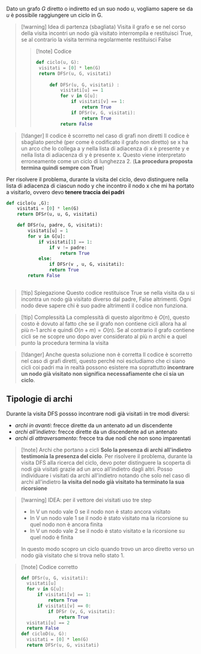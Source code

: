 Dato un grafo *G* diretto o indiretto ed un suo nodo *u*, vogliamo sapere se da *u* è possibile raggiungere un ciclo in G.
>[!warning] Idea di partenza (sbagliata)
>Visita il grafo e se nel corso della visita incontri un nodo già visitato interrompila e restituisci True, se al contrario la visita termina regolarmente restituisci False
>>[!note] Codice
>>```Python
>>def ciclo(u, G):
>>	visitati = [0] * len(G)
>>	return DFSr(u, G, visitati)
>>	
>>		def DFSr(u, G, visitati) :
>>			visitati[u] == 1
>>			for v in G[u]:
>>				if visitati[v] == 1:
>>					return True
>>				if DFSr(v, G, visitati):
>>					return True
>>			return False
>>```

>[!danger] Il codice è scorretto nel caso di grafi non diretti
>Il codice è sbagliato perché (per come è codificato il grafo non diretto) se x ha un arco che lo collega a  y nella lista di adiacenza di x è presente y e nella lista di adiacenza di y è presente x. Questo viene interpretato erroneamente come un ciclo di lunghezza 2. (**La procedura proposta termina quindi sempre con True**)

Per risolvere il problema, durante la visita del ciclo, devo distinguere nella lista di adiacenza di ciascun nodo y che incontro il nodo x che mi ha portato a visitarlo, ovvero devo **tenere traccia dei padri**

```Python
def ciclo(u ,G):
	visitati = [0] * len(G)
	return DFSr(u, u, G, visitati)

	def DFSr(u, padre, G, visitati):
		visitati[u] = 1
		for v in G[u]:
			if visitati[1] == 1:
				if v != padre:
					return True
			else:
				if DFSr(v , u, G, visitati):
				return True
		return False
	
```
>[!tip] Spiegazione
>Questo codice restituisce True se nella visita da u si incontra un nodo già visitato diverso dal padre, False altrimenti.
>Ogni nodo deve sapere chi è suo padre altrimenti il codice non funziona.

>[!tip] Complessità
>La complessità di questo algoritmo è $O(n)$, questo costo è dovuto al fatto che se il grafo non contiene cicli allora ha al più n-1 archi e quindi $O(n+m) =O(n)$. Se al contrario il grafo contiene cicli se ne scopre uno dopo aver considerato al più n archi e a quel punto la procedura termina la visita

>[!danger] Anche questa soluzione non è corretta
>Il codice è scorretto nel caso di grafi diretti, questo perché noi escludiamo che ci siano cicli coi padri ma in realtà possono esistere ma soprattutto **incontrare un nodo già visitato non significa necessafiamente che ci sia un ciclo**.

## Tipologie di archi
Durante la visita DFS possso incontrare nodi già visitati in tre modi diversi:
- *archi in avanti*: frecce dirette da un antenato ad un discendente
- *archi all'indietro*: frecce dirette da un discendente ad un antenato
- *archi di attraversamento*: frecce tra due nodi che non sono imparentati

>[!note] Archi che portano a cicli
>**Solo la presenza di archi all'indietro testimonia la presenza del ciclo**.
>Per risolvere il problema, durante la visita DFS alla ricerca del ciclo, devo poter distinguere la scoperta di nodi già visitati grazie ad un arco all'indietro dagli altri. Posso individuare i visitati da archi all'indietro notando che solo nel caso di archi all'indietro **la visita del nodo già visitato ha terminato la sua ricorsione**

>[!warning] IDEA: per il vettore dei visitati uso tre step
>- In V un nodo vale 0 se il nodo non è stato ancora visitato
>- In V un nodo vale 1 se il nodo è stato visitato ma la ricorsione su quel nodo non è ancora finita
>- In V un nodo vale 2 se il nodo è stato visitato e la ricorsione su quel nodo è finita
>
>In questo modo scopro un ciclo quando trovo un arco diretto verso un nodo già visitato che si trova nello stato 1.

>[!note] Codice corretto
>```Python
>def DFSr(u, G, visitati): 
>	visitati[u]
>	for v in G[u]:
>		if visitati[v] == 1:
>			return True
>		if visitati[v] == 0:
>			if DFSr (v, G, visitati):
>				return True
>	visitati[u] == 2
>	return False
>def cicloD(u, G):
>	visitati = [0] * len(G)
>	return DFSr(u, G, visitati)
>
>```

